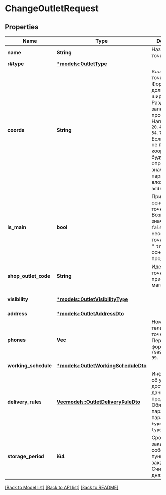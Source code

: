 # ChangeOutletRequest

## Properties
Name | Type | Description | Notes
------------ | ------------- | ------------- | -------------
**name** | **String** | Название точки продаж.  | 
**r#type** | [***models::OutletType**](OutletType.md) |  | 
**coords** | **String** | Координаты точки продаж.  Формат: долгота, широта. Разделители: запятая и / или пробел. Например, `20.4522144, 54.7104264`.  Если параметр не передан, координаты будут определены по значениям параметров, вложенных в `address`.  | [optional] [default to None]
**is_main** | **bool** | Признак основной точки продаж.  Возможные значения:  * `false` — неосновная точка продаж. * `true` — основная точка продаж.  | [optional] [default to None]
**shop_outlet_code** | **String** | Идентификатор точки продаж, присвоенный магазином. | [optional] [default to None]
**visibility** | [***models::OutletVisibilityType**](OutletVisibilityType.md) |  | [optional] [default to None]
**address** | [***models::OutletAddressDto**](OutletAddressDTO.md) |  | 
**phones** | **Vec<String>** | Номера телефонов точки продаж. Передавайте в формате: `+7 (999) 999-99-99`.  | 
**working_schedule** | [***models::OutletWorkingScheduleDto**](OutletWorkingScheduleDTO.md) |  | 
**delivery_rules** | [**Vec<models::OutletDeliveryRuleDto>**](OutletDeliveryRuleDTO.md) | Информация об условиях доставки для данной точки продаж.  Обязательный параметр, если параметр `type=DEPOT` или `type=MIXED`.  | [optional] [default to None]
**storage_period** | **i64** | Срок хранения заказа в собственном пункте выдачи заказов. Считается в днях. | [optional] [default to None]

[[Back to Model list]](../README.md#documentation-for-models) [[Back to API list]](../README.md#documentation-for-api-endpoints) [[Back to README]](../README.md)


